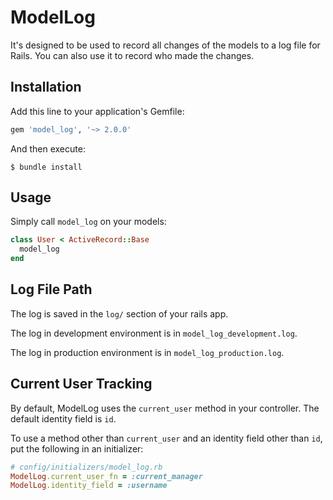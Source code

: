 # ModelLog

It's designed to be used to record all changes of the models to a log file for Rails. You can also use it to record who made the changes.

## Installation

Add this line to your application's Gemfile:

```ruby
gem 'model_log', '~> 2.0.0'
```

And then execute:

    $ bundle install

## Usage

Simply call `model_log` on your models:

```ruby
class User < ActiveRecord::Base
  model_log
end
```

## Log File Path

The log is saved in the `log/` section of your rails app.

The log in development environment is in `model_log_development.log`.

The log in production environment is in `model_log_production.log`.

## Current User Tracking

By default, ModelLog uses the `current_user` method in your controller. The default identity field is `id`.

To use a method other than `current_user` and an identity field other than `id`, put the following in an initializer:

```ruby
# config/initializers/model_log.rb
ModelLog.current_user_fn = :current_manager
ModelLog.identity_field = :username
```

